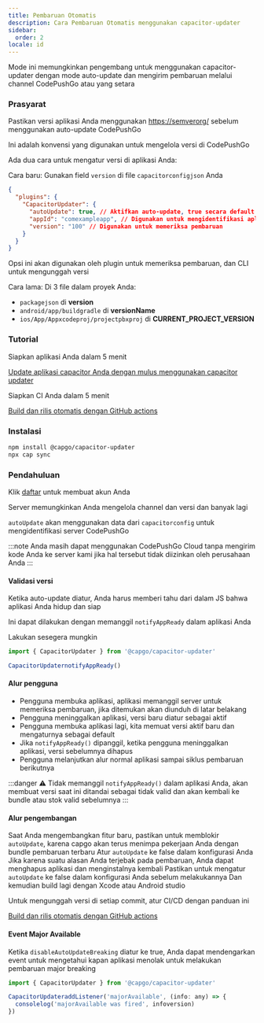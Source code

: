 ```yaml
---
title: Pembaruan Otomatis
description: Cara Pembaruan Otomatis menggunakan capacitor-updater
sidebar:
  order: 2
locale: id
---
```


Mode ini memungkinkan pengembang untuk menggunakan capacitor-updater dengan mode auto-update dan mengirim pembaruan melalui channel CodePushGo atau yang setara

### Prasyarat

Pastikan versi aplikasi Anda menggunakan [https://semverorg/](https://semverorg/) sebelum menggunakan auto-update CodePushGo

Ini adalah konvensi yang digunakan untuk mengelola versi di CodePushGo

Ada dua cara untuk mengatur versi di aplikasi Anda:

Cara baru: Gunakan field `version` di file `capacitorconfigjson` Anda

```json
{
  "plugins": {
    "CapacitorUpdater": {
      "autoUpdate": true, // Aktifkan auto-update, true secara default
      "appId": "comexampleapp", // Digunakan untuk mengidentifikasi aplikasi di server
      "version": "100" // Digunakan untuk memeriksa pembaruan
    }
  }
}
```
Opsi ini akan digunakan oleh plugin untuk memeriksa pembaruan, dan CLI untuk mengunggah versi

Cara lama:
Di 3 file dalam proyek Anda:

* `packagejson` di **version**
* `android/app/buildgradle` di **versionName**
* `ios/App/Appxcodeproj/projectpbxproj` di **CURRENT\_PROJECT\_VERSION**

### Tutorial

Siapkan aplikasi Anda dalam 5 menit

[Update aplikasi capacitor Anda dengan mulus menggunakan capacitor updater](https://capgo.app/blog/update-your-capacitor-apps-seamlessly-using-capacitor-updater)

Siapkan CI Anda dalam 5 menit

[Build dan rilis otomatis dengan GitHub actions](https://capgo.app/blog/automatic-build-and-release-with-github-actions)

### Instalasi

```bash
npm install @capgo/capacitor-updater
npx cap sync
```

### Pendahuluan

Klik [daftar](https://capgo.app) untuk membuat akun Anda

Server memungkinkan Anda mengelola channel dan versi dan banyak lagi

`autoUpdate` akan menggunakan data dari `capacitorconfig` untuk mengidentifikasi server CodePushGo

:::note
Anda masih dapat menggunakan CodePushGo Cloud tanpa mengirim kode Anda ke server kami jika hal tersebut tidak diizinkan oleh perusahaan Anda
:::

#### Validasi versi

Ketika auto-update diatur, Anda harus memberi tahu dari dalam JS bahwa aplikasi Anda hidup dan siap

Ini dapat dilakukan dengan memanggil `notifyAppReady` dalam aplikasi Anda

Lakukan sesegera mungkin

```ts
import { CapacitorUpdater } from '@capgo/capacitor-updater'

CapacitorUpdaternotifyAppReady()
```

#### Alur pengguna
* Pengguna membuka aplikasi, aplikasi memanggil server untuk memeriksa pembaruan, jika ditemukan akan diunduh di latar belakang
* Pengguna meninggalkan aplikasi, versi baru diatur sebagai aktif
* Pengguna membuka aplikasi lagi, kita memuat versi aktif baru dan mengaturnya sebagai default
* Jika `notifyAppReady()` dipanggil, ketika pengguna meninggalkan aplikasi, versi sebelumnya dihapus
* Pengguna melanjutkan alur normal aplikasi sampai siklus pembaruan berikutnya

:::danger
⚠️ Tidak memanggil `notifyAppReady()` dalam aplikasi Anda, akan membuat versi saat ini ditandai sebagai tidak valid dan akan kembali ke bundle atau stok valid sebelumnya
:::

#### Alur pengembangan

Saat Anda mengembangkan fitur baru, pastikan untuk memblokir `autoUpdate`, karena capgo akan terus menimpa pekerjaan Anda dengan bundle pembaruan terbaru
Atur `autoUpdate` ke false dalam konfigurasi Anda
Jika karena suatu alasan Anda terjebak pada pembaruan, Anda dapat menghapus aplikasi dan menginstalnya kembali
Pastikan untuk mengatur `autoUpdate` ke false dalam konfigurasi Anda sebelum melakukannya
Dan kemudian build lagi dengan Xcode atau Android studio

Untuk mengunggah versi di setiap commit, atur CI/CD dengan panduan ini

[Build dan rilis otomatis dengan GitHub actions](https://capgo.app/blog/automatic-build-and-release-with-github-actions)

#### Event Major Available

Ketika `disableAutoUpdateBreaking` diatur ke true, Anda dapat mendengarkan event untuk mengetahui kapan aplikasi menolak untuk melakukan pembaruan major breaking

```jsx
import { CapacitorUpdater } from '@capgo/capacitor-updater'

CapacitorUpdateraddListener('majorAvailable', (info: any) => {
  consolelog('majorAvailable was fired', infoversion)
})
```
